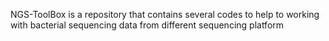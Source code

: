 NGS-ToolBox is a repository that contains several codes to help to working with bacterial sequencing data from different sequencing platform
